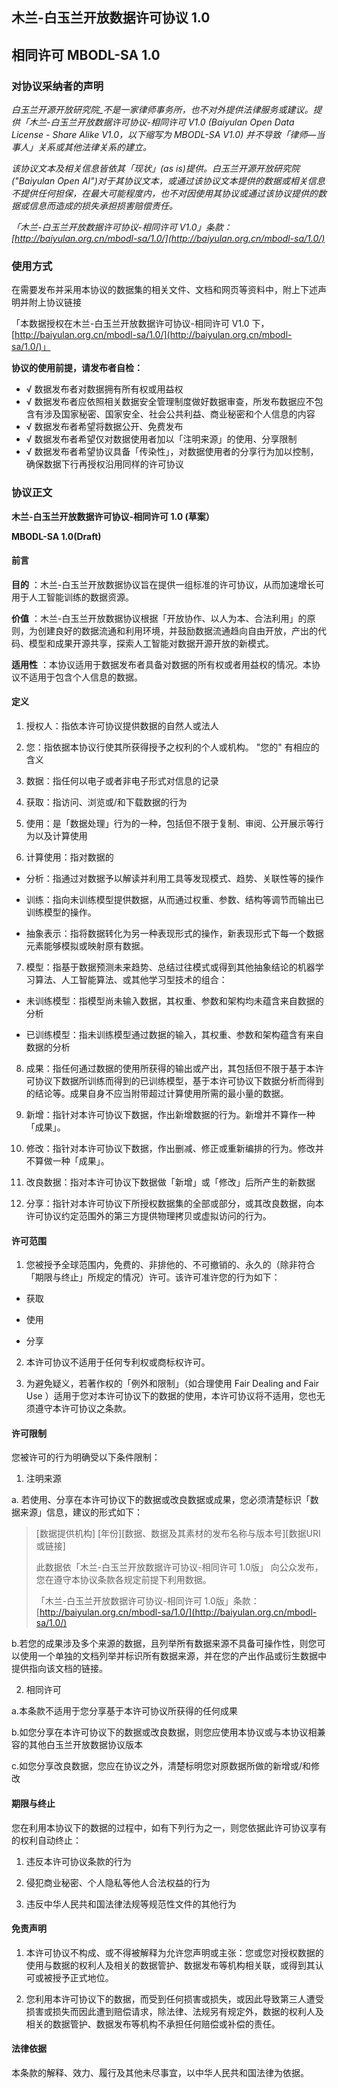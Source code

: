 ## **木兰-白玉兰开放数据许可协议 1.0**

## **相同许可 MBODL-SA 1.0**

### **对协议采纳者的声明**

_白玉兰开源开放研究院_不是一家律师事务所，也不对外提供法律服务或建议。提供「木兰-白玉兰开放数据许可协议-相同许可 V1.0 (Baiyulan Open Data License - Share Alike V1.0，以下缩写为 MBODL-SA V1.0) 并不导致「律师—当事人」关系或其他法律关系的建立。_

_该协议文本及相关信息皆依其「现状」(as is)提供。白玉兰开源开放研究院 (&quot;Baiyulan Open AI&quot;)对于其协议文本，或通过该协议文本提供的数据或相关信息不提供任何担保，在最大可能程度内，也不对因使用其协议或通过该协议提供的数据或信息而造成的损失承担损害赔偿责任。_

_「木兰-白玉兰开放数据许可协议-相同许可 V1.0」条款：[http://baiyulan.org.cn/mbodl-sa/1.0/](http://baiyulan.org.cn/mbodl-sa/1.0/)_

### **使用方式**

在需要发布并采用本协议的数据集的相关文件、文档和网页等资料中，附上下述声明并附上协议链接

「本数据授权在木兰-白玉兰开放数据许可协议-相同许可 V1.0 下，[http://baiyulan.org.cn/mbodl-sa/1.0/](http://baiyulan.org.cn/mbodl-sa/1.0/)」

**协议的使用前提，请发布者自检：**
- √ 数据发布者对数据拥有所有权或用益权
- √ 数据发布者应依照相关数据安全管理制度做好数据审查，所发布数据应不包含有涉及国家秘密、国家安全、社会公共利益、商业秘密和个人信息的内容
- √ 数据发布者希望将数据公开、免费发布
- √ 数据发布者希望仅对数据使用者加以「注明来源」的使用、分享限制
- √ 数据发布者希望协议具备「传染性」，对数据使用者的分享行为加以控制，确保数据下行再授权沿用同样的许可协议

### **协议正文**

**木兰-白玉兰开放数据许可协议-相同许可  1.0 (草案）**

**MBODL-SA 1.0(Draft)**

#### **前言**

**目的** ：木兰-白玉兰开放数据协议旨在提供一组标准的许可协议，从而加速增长可用于人工智能训练的数据资源。

**价值** ：木兰-白玉兰开放数据协议根据「开放协作、以人为本、合法利用」的原则，为创建良好的数据流通和利用环境，并鼓励数据流通趋向自由开放，产出的代码、模型和成果开源共享，探索人工智能对数据开源开放的新模式。

**适用性** ：本协议适用于数据发布者具备对数据的所有权或者用益权的情况。本协议不适用于包含个人信息的数据。

#### **定义**

1. 授权人：指依本许可协议提供数据的自然人或法人

2. 您：指依据本协议行使其所获得授予之权利的个人或机构。 &quot;您的&quot; 有相应的含义

3. 数据：指任何以电子或者非电子形式对信息的记录

4. 获取：指访问、浏览或/和下载数据的行为

5. 使用：是「数据处理」行为的一种，包括但不限于复制、审阅、公开展示等行为以及计算使用

6. 计算使用：指对数据的
  - 分析：指通过对数据予以解读并利用工具等发现模式、趋势、关联性等的操作

  - 训练：指向未训练模型提供数据，从而通过权重、参数、结构等调节而输出已训练模型的操作。

  - 抽象表示：指将数据转化为另一种表现形式的操作，新表现形式下每一个数据元素能够模拟或映射原有数据。

7. 模型：指基于数据预测未来趋势、总结过往模式或得到其他抽象结论的机器学习算法、人工智能算法、或其他学习型技术的组合：

  - 未训练模型：指模型尚未输入数据，其权重、参数和架构均未蕴含来自数据的分析

  - 已训练模型：指未训练模型通过数据的输入，其权重、参数和架构蕴含有来自数据的分析

8. 成果：指任何通过数据的使用所获得的输出或产出，其包括但不限于基于本许可协议下数据所训练而得到的已训练模型，基于本许可协议下数据分析而得到的结论等。成果自身不应当附带超过计算使用所需的最小量的数据。

9. 新增：指针对本许可协议下数据，作出新增数据的行为。新增并不算作一种「成果」。

10. 修改：指针对本许可协议下数据，作出删减、修正或重新编排的行为。修改并不算做一种「成果」。

11. 改良数据：指对本许可协议下数据做「新增」或「修改」后所产生的新数据

12. 分享：指针对本许可协议下所授权数据集的全部或部分，或其改良数据，向本许可协议约定范围外的第三方提供物理拷贝或虚拟访问的行为。

#### **许可范围**

1. 您被授予全球范围内，免费的、非排他的、不可撤销的、永久的（除非符合「期限与终止」所规定的情况）许可。该许可准许您的行为如下：

  - 获取

  - 使用

  - 分享

2. 本许可协议不适用于任何专利权或商标权许可。

3. 为避免疑义，若著作权的「例外和限制」（如合理使用 Fair Dealing and Fair Use ）适用于您对本许可协议下的数据的使用，本许可协议将不适用，您也无须遵守本许可协议之条款。

#### **许可限制**

您被许可的行为明确受以下条件限制：

1. 注明来源

  a. 若使用、分享在本许可协议下的数据或改良数据或成果，您必须清楚标识「数据来源」信息，建议的形式如下：

  > [数据提供机构] [年份][数据、数据及其素材的发布名称与版本号][数据URI或链接]
  >
  >此数据依「木兰-白玉兰开放数据许可协议-相同许可 1.0版」 向公众发布，您在遵守本协议条款各规定前提下利用数据。
  >
  >「木兰-白玉兰开放数据许可协议-相同许可 1.0版」条款：[http://baiyulan.org.cn/mbodl-sa/1.0/](http://baiyulan.org.cn/mbodl-sa/1.0/) 

  b.若您的成果涉及多个来源的数据，且列举所有数据来源不具备可操作性，则您可以使用一个单独的文档列举并标识所有数据来源，并在您的产出作品或衍生数据中提供指向该文档的链接。

2. 相同许可

  a.本条款不适用于您分享基于本许可协议所获得的任何成果

  b.如您分享在本许可协议下的数据或改良数据，则您应使用本协议或与本协议相兼容的其他白玉兰开放数据协议版本

  c.如您分享改良数据，您应在协议之外，清楚标明您对原数据所做的新增或/和修改

#### **期限与终止**

您在利用本协议下的数据的过程中，如有下列行为之一，则您依据此许可协议享有的权利自动终止：

1. 违反本许可协议条款的行为

2. 侵犯商业秘密、个人隐私等他人合法权益的行为

3. 违反中华人民共和国法律法规等规范性文件的其他行为

#### **免责声明**

1. 本许可协议不构成、或不得被解释为允许您声明或主张：您或您对授权数据的使用与数据的权利人及相关的数据管护、数据发布等机构相关联，或得到其认可或被授予正式地位。

2. 您利用本许可协议下的数据，而受到任何损害或损失，或因此导致第三人遭受损害或损失而因此遭到赔偿请求，除法律、法规另有规定外，数据的权利人及相关的数据管护、数据发布等机构不承担任何赔偿或补偿的责任。

#### **法律依据**

本条款的解释、效力、履行及其他未尽事宜，以中华人民共和国法律为依据。

